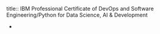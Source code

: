 title:: IBM Professional Certificate of DevOps and Software Engineering/Python for Data Science, AI & Development

-